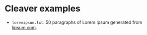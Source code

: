 # Cleaver examples

- `loremipsum.txt`: 50 paragraphs of Lorem Ipsum generated from [lipsum.com](https://lipsum.com).